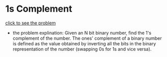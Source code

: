 # 1s Complement



[click to see the problem](https://practice.geeksforgeeks.org/problems/1s-complement2819/1?page=5&difficulty[]=-2&sortBy=submissions)



 - the problem explination:
    Given an N bit binary number, find the 1's complement of the number. The ones' complement of a binary number is defined as the value obtained by inverting all the bits in the binary representation of the number (swapping 0s for 1s and vice versa).

